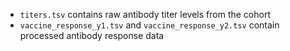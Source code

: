 - `titers.tsv` contains raw antibody titer levels from the cohort
- `vaccine_response_y1.tsv` and `vaccine_response_y2.tsv` contain processed antibody response data